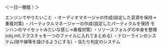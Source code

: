 ＜一日一機能！＞

エンジンでやりたいこと
・オーディオマネージャの作成(設定した音源を保持→重複対策)
・パーティクルマネージャーの作成(設定したパーティクルを保持 モンハンのマイセットみたいな感じ→重複対策)
・リソースフォルダの中身を整理(obj,mtl,テクスチャを一つのファイルに入れてまとめる)
・ドローラインのシステム(球や線等を描けるようにする)
・当たり判定のシステム
